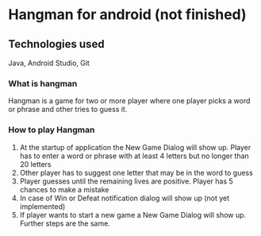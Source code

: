 # Hangman for android (not finished)

## Technologies used
Java, Android Studio, Git

### What is hangman
Hangman is a game for two or more player where one player picks a word or phrase and other tries to guess it.

### How to play Hangman
1) At the startup of application the New Game Dialog will show up. Player has to enter a word or phrase with at least 4 letters but no longer than 20 letters
2) Other player has to suggest one letter that may be in the word to guess
3) Player guesses until the remaining lives are positive. Player has 5 chances to make a mistake
4) In case of Win or Defeat notification dialog will show up (not yet implemented)
5) If player wants to start a new game a New Game Dialog will show up. Further steps are the same.


